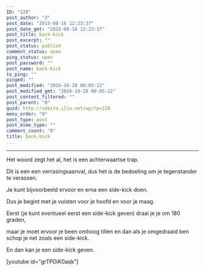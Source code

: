 ```yaml
---
ID: "228"
post_author: "3"
post_date: "2015-08-16 12:23:37"
post_date_gmt: "2015-08-16 12:23:37"
post_title: back-kick
post_excerpt: ""
post_status: publish
comment_status: open
ping_status: open
post_password: ""
post_name: back-kick
to_ping: ""
pinged: ""
post_modified: "2016-10-28 00:05:12"
post_modified_gmt: "2016-10-28 00:05:12"
post_content_filtered: ""
post_parent: "0"
guid: http://sebito.iliu.net/wp/?p=228
menu_order: "0"
post_type: post
post_mime_type: ""
comment_count: "0"
title: back-kick
...
```

---

Het woord zegt het al, het is een achterwaartse trap.

Dit is een een verrasingsaanval, dus het is de bedoeling om je tegenstander te verassen.

Je kunt bijvoorbeeld ervoor en erna een side-kick doen.

Dus je begint met je vuisten voor je hoofd en voor je maag.

Eerst (je kunt eventueel eerst een side-kick geven) draai je je om 180 graden,

maar je moet ervoor je been omhoog tillen en dan als je omgedraaid ben schop je net zoals een side-kick.

En dan kan je een side-kick geven.

[youtube id="grTPDiK0aqk"]
